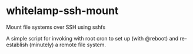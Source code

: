 # whitelamp-ssh-mount
Mount file systems over SSH using sshfs

A simple script for invoking with root cron to set up (with @reboot) and re-establish (minutely) a remote file system.

